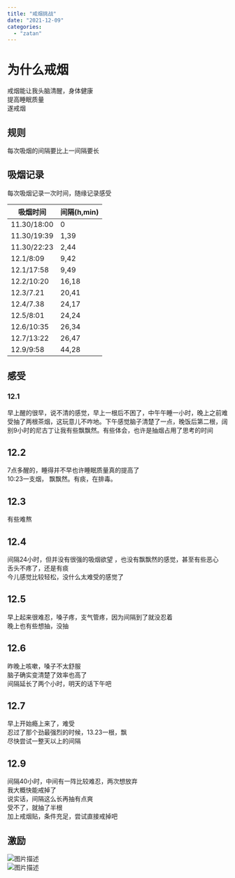 ```yaml
---
title: "戒烟挑战"
date: "2021-12-09"
categories: 
  - "zatan"
---
```


# 为什么戒烟

戒烟能让我头脑清醒，身体健康  
提高睡眠质量  
遂戒烟

## 规则

每次吸烟的间隔要比上一间隔要长

## 吸烟记录

每次吸烟记录一次时间，随缘记录感受

| 吸烟时间 | 间隔(h,min) |
| --- | --- |
| 11.30/18:00 | 0 |
| 11.30/19:39 | 1,39 |
| 11.30/22:23 | 2,44 |
| 12.1/8:09 | 9,42 |
| 12.1/17:58 | 9,49 |
| 12.2/10:20 | 16,18 |
| 12.3/7.21 | 20,41 |
| 12.4/7.38 | 24,17 |
| 12.5/8:01 | 24,24 |
| 12.6/10:35 | 26,34 |
| 12.7/13:22 | 26,47 |
| 12.9/9:58 | 44,28 |

## 感受

### 12.1

早上醒的很早，说不清的感觉，早上一根后不困了，中午午睡一小时，晚上之前难受抽了两根茶烟，这玩意儿不咋地。下午感觉脑子清楚了一点，晚饭后第二根，阔别9小时的尼古丁让我有些飘飘然。有些体会，也许是抽烟占用了思考的时间

## 12.2

7点多醒的，睡得并不早也许睡眠质量真的提高了  
10:23一支烟， 飘飘然。有痰，在排毒。

## 12.3

有些难熬

## 12.4

间隔24小时，但并没有很强的吸烟欲望 ，也没有飘飘然的感觉，甚至有些恶心  
舌头不疼了，还是有痰  
今儿感觉比较轻松，没什么太难受的感觉了

## 12.5

早上起来很难忍，嗓子疼，支气管疼，因为间隔到了就没忍着  
晚上也有些想抽，没抽

## 12.6

昨晚上咳嗽，嗓子不太舒服  
脑子确实变清楚了效率也高了  
间隔延长了两个小时，明天的话下午吧

## 12.7

早上开始瘾上来了，难受  
忍过了那个劲最强烈的时候，13.23一根，飘  
尽快尝试一整天以上的间隔

## 12.9

间隔40小时，中间有一阵比较难忍，两次想放弃  
我大概快能戒掉了  
说实话，间隔这么长再抽有点爽  
受不了，就抽了半根  
加上戒烟贴，条件充足，尝试直接戒掉吧

## 激励

![图片描述](images/1806_1ae4be5a51068fb77fb54f48494dd0f6.jpg)  
![图片描述](images/1806_5b57d8c6cb3560339a35a8cee3e1f41b.jpg)

